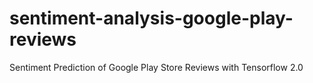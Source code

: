 # sentiment-analysis-google-play-reviews
Sentiment Prediction of Google Play Store Reviews with Tensorflow 2.0
